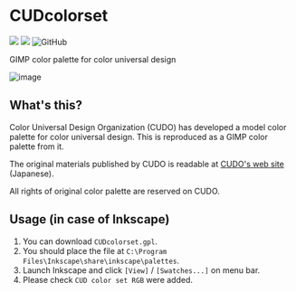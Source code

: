 # CUDcolorset
<img src="https://img.shields.io/badge/-GIMP-5C5543.svg?style=flat&logo=GIMP"> <img src="https://img.shields.io/badge/-Inkscape-000.svg?style=flat&logo=Inkscape"> ![GitHub](https://img.shields.io/github/license/atsuyaw/CUDcolorset)

GIMP color palette for color universal design

![image](https://user-images.githubusercontent.com/68371029/129297783-a1d23ae4-bc8b-49ef-9a74-e78286039446.png)

## What's this?
Color Universal Design Organization (CUDO) has developed a model color palette for color universal design.
This is reproduced as a GIMP color palette from it.


The original materials published by CUDO is readable at [CUDO's web site](http://www2.cudo.jp/wp/?page_id=1565) (Japanese).

All rights of original color palette are reserved on CUDO.

## Usage (in case of Inkscape)
1. You can download `CUDcolorset.gpl`.
1. You should place the file at `C:\Program Files\Inkscape\share\inkscape\palettes`.
1. Launch Inkscape and click `[View]` / `[Swatches...]` on menu bar.
1. Please check `CUD color set RGB` were added.
